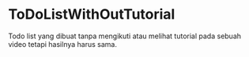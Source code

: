 # ToDoListWithOutTutorial
Todo list yang dibuat tanpa mengikuti atau melihat tutorial pada sebuah video tetapi hasilnya harus sama.
